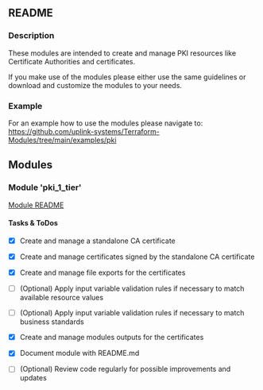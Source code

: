 ## README

### Description

These modules are intended to create and manage PKI resources like Certificate Authorities and certificates.
  
If you make use of the modules please either use the same guidelines or download and customize the modules to your needs.  

### Example

For an example how to use the modules please navigate to:  
https://github.com/uplink-systems/Terraform-Modules/tree/main/examples/pki  

## Modules

### Module 'pki_1_tier'

[Module README](dns/README.md)  

#### Tasks & ToDos

- [x] Create and manage a standalone CA certificate
- [x] Create and manage certificates signed by the standalone CA certificate
- [x] Create and manage file exports for the certificates
- [ ] \(Optional) Apply input variable validation rules if necessary to match available resource values
- [ ] \(Optional) Apply input variable validation rules if necessary to match business standards
- [x] Create and manage modules outputs for the certificates
- [x] Document module with README.md
- [ ] \(Optional) Review code regularly for possible improvements and updates

